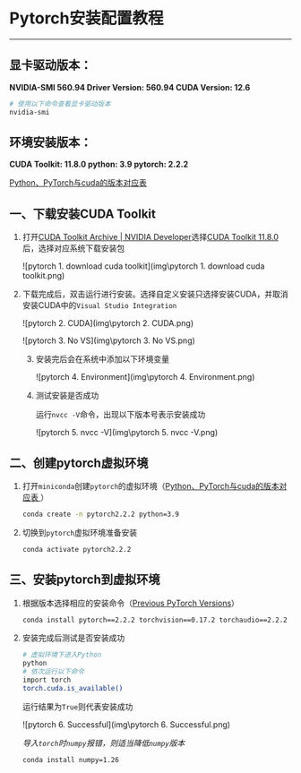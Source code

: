 # Pytorch安装配置教程

****

## 显卡驱动版本： 

**NVIDIA-SMI 560.94                 Driver Version: 560.94         CUDA Version: 12.6**

```bash
# 使用以下命令查看显卡驱动版本
nvidia-smi
```

## 环境安装版本：

**CUDA Toolkit: 11.8.0				python: 3.9   							pytorch: 2.2.2**

[Python、PyTorch与cuda的版本对应表 ](https://www.sdk.cn/details/Z253zkRaw5x78a0eAm)

## 一、下载安装CUDA Toolkit

1. 打开[CUDA Toolkit Archive | NVIDIA Developer](https://developer.nvidia.com/cuda-toolkit-archive)选择[CUDA Toolkit 11.8.0](https://developer.nvidia.com/cuda-11-8-0-download-archive)后，选择对应系统下载安装包

   ![pytorch 1. download cuda toolkit](img\pytorch 1. download cuda toolkit.png)

2. 下载完成后，双击运行进行安装。选择自定义安装只选择安装CUDA，并取消安装CUDA中的`Visual Studio Integration`

   ![pytorch 2. CUDA](img\pytorch 2. CUDA.png)

   ![pytorch 3. No VS](img\pytorch 3. No VS.png)
   
   3. 安装完后会在系统中添加以下环境变量
   
      ![pytorch 4. Environment](img\pytorch 4. Environment.png)
   
   4. 测试安装是否成功
   
      运行`nvcc -V`命令，出现以下版本号表示安装成功
   
      ![pytorch 5. nvcc -V](img\pytorch 5. nvcc -V.png)

## 二、创建pytorch虚拟环境

1. 打开`miniconda`创建`pytorch`的虚拟环境（[Python、PyTorch与cuda的版本对应表 ](https://www.sdk.cn/details/Z253zkRaw5x78a0eAm)）

   ```bash
   conda create -n pytorch2.2.2 python=3.9
   ```

2. 切换到`pytorch`虚拟环境准备安装

   ```bash
   conda activate pytorch2.2.2
   ```

## 三、安装pytorch到虚拟环境

1. 根据版本选择相应的安装命令（[Previous PyTorch Versions](https://pytorch.org/get-started/previous-versions/)）

   ```bash
   conda install pytorch==2.2.2 torchvision==0.17.2 torchaudio==2.2.2 pytorch-cuda=11.8 -c pytorch -c nvidia
   ```

2. 安装完成后测试是否安装成功

   ```bash
   # 虚拟环境下进入Python
   python
   # 依次运行以下命令
   import torch
   torch.cuda.is_available()
   ```

   运行结果为`True`则代表安装成功

   ![pytorch 6. Successful](img\pytorch 6. Successful.png)

   *导入`torch`时`numpy`报错，则适当降低`numpy`版本*
   
   ```
   conda install numpy=1.26
   ```
